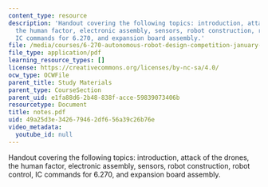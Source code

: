 ```yaml
---
content_type: resource
description: 'Handout covering the following topics: introduction, attack of the drones,
  the human factor, electronic assembly, sensors, robot construction, robot control,
  IC commands for 6.270, and expansion board assembly.'
file: /media/courses/6-270-autonomous-robot-design-competition-january-iap-2005/49a25d3e342679462df656a39c26b76e_notes.pdf
file_type: application/pdf
learning_resource_types: []
license: https://creativecommons.org/licenses/by-nc-sa/4.0/
ocw_type: OCWFile
parent_title: Study Materials
parent_type: CourseSection
parent_uid: e1fa88d6-2b48-838f-acce-59839073406b
resourcetype: Document
title: notes.pdf
uid: 49a25d3e-3426-7946-2df6-56a39c26b76e
video_metadata:
  youtube_id: null
---
```

Handout covering the following topics: introduction, attack of the drones, the human factor, electronic assembly, sensors, robot construction, robot control, IC commands for 6.270, and expansion board assembly.